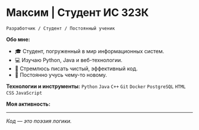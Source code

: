 # Максим | Студент ИС 323К

`Разработчик / Студент / Постоянный ученик`

**Обо мне:**
- 🎓 Студент, погруженный в мир информационных систем.
- 💻 Изучаю Python, Java и веб-технологии.
- 🎯 Стремлюсь писать чистый, эффективный код.
- 🌱 Постоянно учусь чему-то новому.

**Технологии и инструменты:**
`Python` `Java` `C++` `Git` `Docker` `PostgreSQL` `HTML` `CSS` `JavaScript`

**Моя активность:**

<!--
**maxim-is323k/maxim-is323k** is a ✨ _special_ ✨ repository because its `README.md` (this file) appears on your GitHub profile.
-->

---
*Код — это поэзия логики.*
